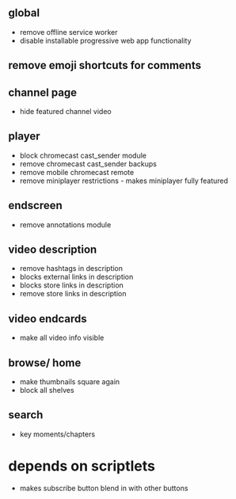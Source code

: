 ## global
* remove offline service worker
* disable installable progressive web app functionality
## remove emoji shortcuts for comments
## channel page
* hide featured channel video
## player
* block chromecast cast_sender module
* remove chromecast cast_sender backups
* remove mobile chromecast remote
* remove miniplayer restrictions - makes miniplayer fully featured
## endscreen
* remove annotations module
## video description
* remove hashtags in description
* blocks external links in description
* blocks store links in description
* remove store links in description
## video endcards
* make all video info visible
## browse/ home
* make thumbnails square again
* block all shelves
## search
* key moments/chapters
# depends on scriptlets
* makes subscribe button blend in with other buttons